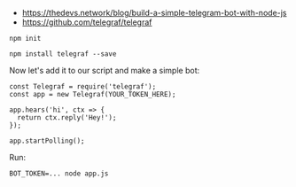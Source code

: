 - https://thedevs.network/blog/build-a-simple-telegram-bot-with-node-js
- https://github.com/telegraf/telegraf

```
npm init

npm install telegraf --save  
```
Now let's add it to our script and make a simple bot:
```
const Telegraf = require('telegraf');
const app = new Telegraf(YOUR_TOKEN_HERE);

app.hears('hi', ctx => {
  return ctx.reply('Hey!');
});

app.startPolling();
```

Run:

```
BOT_TOKEN=... node app.js 
```
